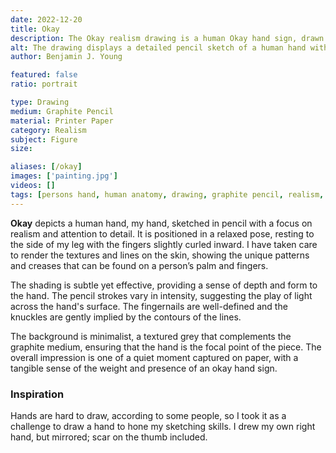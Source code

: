 ```yaml
---
date: 2022-12-20
title: Okay
description: The Okay realism drawing is a human Okay hand sign, drawn with graphite pencil.
alt: The drawing displays a detailed pencil sketch of a human hand with a gentle curvature of the fingers and intricate line work that captures the texture of the skin.
author: Benjamin J. Young

featured: false
ratio: portrait

type: Drawing
medium: Graphite Pencil
material: Printer Paper
category: Realism
subject: Figure
size: 

aliases: [/okay]
images: ['painting.jpg']
videos: []
tags: [persons hand, human anatomy, drawing, graphite pencil, realism, drawing art, figure art]
---
```


**Okay** depicts a human hand, my hand, sketched in pencil with a focus on realism and attention to detail. It is positioned in a relaxed pose, resting to the side of my leg with the fingers slightly curled inward. I have taken care to render the textures and lines on the skin, showing the unique patterns and creases that can be found on a person’s palm and fingers.

The shading is subtle yet effective, providing a sense of depth and form to the hand. The pencil strokes vary in intensity, suggesting the play of light across the hand's surface. The fingernails are well-defined and the knuckles are gently implied by the contours of the lines.

The background is minimalist, a textured grey that complements the graphite medium, ensuring that the hand is the focal point of the piece. The overall impression is one of a quiet moment captured on paper, with a tangible sense of the weight and presence of an okay hand sign.

### Inspiration ###

Hands are hard to draw, according to some people, so I took it as a challenge to draw a hand to hone my sketching skills. I drew my own right hand, but mirrored; scar on the thumb included.